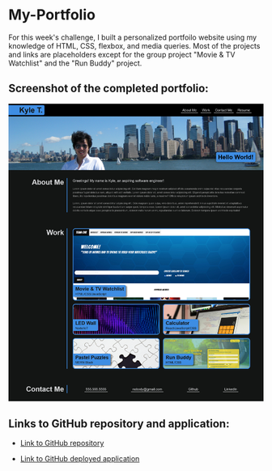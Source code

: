 # My-Portfolio

For this week's challenge, I built a personalized portfoilo website using my knowledge of HTML, CSS, flexbox, and media queries. Most of the projects and links are placeholders except for the group project "Movie & TV Watchlist" and the "Run Buddy" project.

## Screenshot of the completed portfolio:

![Screenshot of Portfolio](./assets/images/screenshot-portfolio.png)

## Links to GitHub repository and application:

* [Link to GitHub repository](https://github.com/kt946/my-portfolio)

* [Link to GitHub deployed application](https://kt946.github.io/my-portfolio/)